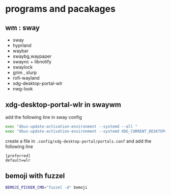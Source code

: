 # programs and pacakages

## wm : sway

- sway
- hyprland
- waybar
- swaybg,waypaper
- swaync + libnotify
- swaylock
- grim , slurp
- rofi-wayland
- xdg-desktop-portal-wlr
- nwg-look

## xdg-desktop-portal-wlr in swaywm

add the following line in sway config

```bash
exec "dbus-update-activation-environment --systemd --all "
exec "dbus-update-activation-environment --systemd XDG_CURRENT_DESKTOP=sway "
```

create a file in `.config/xdg-desktop-portal/portals.conf` and add the following line

```
[preferred]
default=wlr
```

## bemoji with fuzzel

```sh
BEMOJI_PICKER_CMD="fuzzel -d" bemoji
```
